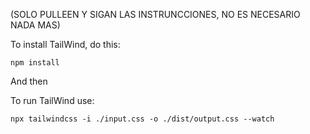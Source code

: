 (SOLO PULLEEN Y SIGAN LAS INSTRUNCCIONES, NO ES NECESARIO NADA MAS)

To install TailWind, do this:

```
npm install
```

And then

To run TailWind use:

```
npx tailwindcss -i ./input.css -o ./dist/output.css --watch
```
